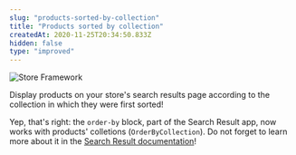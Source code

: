```yaml
---
slug: "products-sorted-by-collection"
title: "Products sorted by collection"
createdAt: 2020-11-25T20:34:50.833Z
hidden: false
type: "improved"
---
```


![Store Framework](https://img.shields.io/badge/-Store%20Framework-red)

Display products on your store's search results page according to the collection in which they were first sorted!

Yep, that's right: the `order-by` block, part of the Search Result app, now works with products' colletions (`OrderByCollection`). Do not forget to learn more about it in the [Search Result documentation](https://vtex.io/docs/components/all/vtex.search-result/)!
